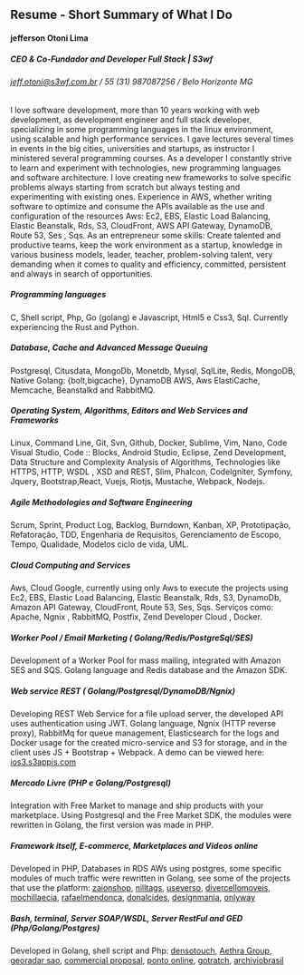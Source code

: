 ## Resume - Short Summary of What I Do
#### jefferson Otoni Lima
##### CEO & Co-Fundador and Developer Full Stack | S3wf 
###### jeff.otoni@s3wf.com.br / 55 (31) 987087256 / Belo Horizonte MG

I love software development, more than 10 years working with web development, as development engineer and full stack developer, specializing in some programming languages ​​in the linux environment, using scalable and high performance services. I gave lectures several times in events in the big cities, universities and startups, as instructor I ministered several programming courses. As a developer I constantly strive to learn and experiment with technologies, new programming languages ​​and software architecture. I love creating new frameworks to solve specific problems always starting from scratch but always testing and experimenting with existing ones. Experience in AWS, whether writing software to optimize and consume the APIs available as the use and configuration of the resources Aws: Ec2, EBS, Elastic Load Balancing, Elastic Beanstalk, Rds, S3, CloudFront, AWS API Gateway, DynamoDB, Route 53, Ses , Sqs. As an entrepreneur some skills: Create talented and productive teams, keep the work environment as a startup, knowledge in various business models, leader, teacher, problem-solving talent, very demanding when it comes to quality and efficiency, committed, persistent and always in search of opportunities.

##### Programming languages
C, Shell script, Php, Go (golang) e Javascript, Html5 e Css3, Sql. Currently experiencing the Rust and Python.

##### Database, Cache and Advanced Message Queuing
Postgresql, Citusdata, MongoDb, Monetdb, Mysql, SqlLite, Redis, MongoDB, Native Golang: {bolt,bigcache}, DynamoDB AWS, Aws ElastiCache,   Memcache, Beanstalkd and RabbitMQ.

##### Operating System, Algorithms, Editors and Web Services and Frameworks
Linux, Command Line, Git, Svn, Github, Docker, Sublime, Vim, Nano, Code Visual Studio, Code :: Blocks, Android Studio, Eclipse, Zend Development, Data Structure and Complexity Analysis of Algorithms, Technologies like HTTPS, HTTP, WSDL , XSD and REST, Slim, Phalcon, CodeIgniter, Symfony, Jquery, Bootstrap,React, Vuejs, Riotjs, Mustache, Webpack, Nodejs.

##### Agile Methodologies and Software Engineering
Scrum, Sprint, Product Log, Backlog, Burndown, Kanban, XP, Prototipação, Refatoração, TDD, Engenharia de Requisitos, Gerenciamento de Escopo, Tempo, Qualidade, Modelos ciclo de vida, UML.

##### Cloud Computing and Services
Aws, Cloud Google, currently using only Aws to execute the projects using Ec2, EBS, Elastic Load Balancing, Elastic Beanstalk, Rds, S3, DynamoDb, Amazon API Gateway, CloudFront, Route 53, Ses, Sqs. Serviços como: Apache, Ngnix , RabbitMQ, Postfix,  Zend Developer Cloud , Docker.

##### Worker Pool / Email Marketing ( Golang/Redis/PostgreSql/SES)
Development of a Worker Pool for mass mailing, integrated with Amazon SES and SQS. Golang language and Redis database and the Amazon SDK.

##### Web service REST ( Golang/Postgresql/DynamoDB/Ngnix)
Developing REST Web Service for a file upload server, the developed API uses authentication using JWT. Golang language, Ngnix (HTTP reverse proxy), RabbitMq for queue management, Elasticsearch for the logs and Docker usage for the created micro-service and S3 for storage, and in the client uses JS + Bootstrap + Webpack. A demo can be viewed here: [ios3.s3appis.com](http://ios3.s3apis.com/)

##### Mercado Livre (PHP e Golang/Postgresql)
Integration with Free Market to manage and ship products with your marketplace. Using Postgresql and the Free Market SDK, the modules were rewritten in Golang, the first version was made in PHP.

##### Framework itself, E-commerce, Marketplaces and Videos online
Developed in PHP, Databases in RDS AWs using postgres, some specific modules of much traffic were rewritten in Golang, see some of the projects that use the platform: [zaionshop](http://zaionshop.s3commerce.com.br), [nilltags](http://nilltags.s3wf.com.br),  [useverso](http://useverso.s3commerce.com.br), [divercellomoveis](http://divercellomoveis.com.br), [mochillaecia](http://mochilaecia.com.br), [rafaelmendonca](http://rafaelmendonca.com.br), [donalcides](http://donalcides.com.br), [designmania](http://designmania.com.br), [onlyway](http://onlyway.s3wf.com.br)

##### Bash, terminal, Server SOAP/WSDL, Server RestFul and GED (Php/Golang/Postgres)
Developed in Golang, shell script and Php: [densotouch](http://densotouch.s3wf.com.br), [Aethra Group](http://develged.aethra.com.br), [georadar sao](http://sao.georadar.com.br), [commercial proposal](http://spc2.s3wf.com.br), [ponto online](http://ponto.s3wf.com.br), [gotratch](http://gotratch.s3wf.com.br), [archiviobrasil](http://archiviobrasil.com.br)


